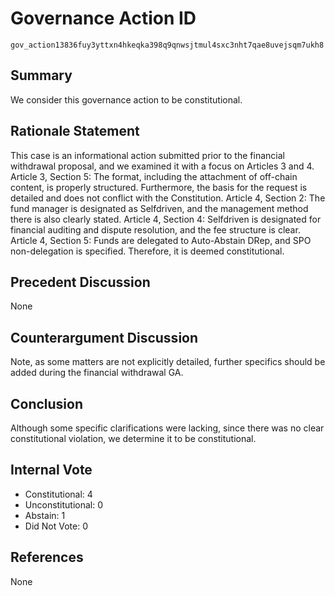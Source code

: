 # Governance Action ID  
`gov_action13836fuy3yttxn4hkeqka398q9qnwsjtmul4sxc3nht7qae8uvejsqm7ukh8`  

## Summary  
We consider this governance action to be constitutional.

## Rationale Statement  
This case is an informational action submitted prior to the financial withdrawal proposal, and we examined it with a focus on Articles 3 and 4.
Article 3, Section 5: The format, including the attachment of off-chain content, is properly structured. Furthermore, the basis for the request is detailed and does not conflict with the Constitution.
Article 4, Section 2: The fund manager is designated as Selfdriven, and the management method there is also clearly stated.
Article 4, Section 4: Selfdriven is designated for financial auditing and dispute resolution, and the fee structure is clear.
Article 4, Section 5: Funds are delegated to Auto-Abstain DRep, and SPO non-delegation is specified.
Therefore, it is deemed constitutional.

## Precedent Discussion  
None

## Counterargument Discussion  
Note, as some matters are not explicitly detailed, further specifics should be added during the financial withdrawal GA.

## Conclusion  
Although some specific clarifications were lacking, since there was no clear constitutional violation, we determine it to be constitutional.

## Internal Vote  
- Constitutional: 4
- Unconstitutional: 0
- Abstain: 1
- Did Not Vote: 0

## References  
None
